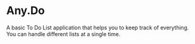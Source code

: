 # Any.Do
A basic To Do List application that helps you to keep track of everything. You can handle different lists at a single time.

